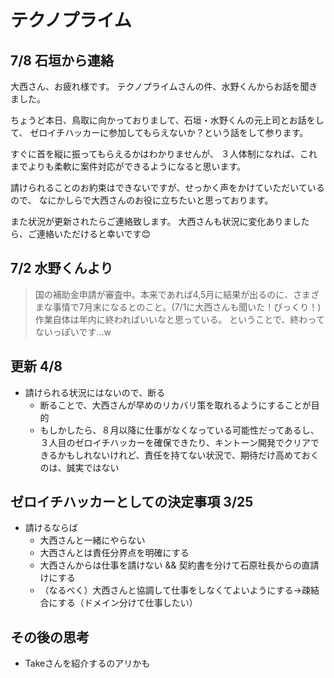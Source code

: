 # テクノプライム
## 7/8 石垣から連絡
大西さん、お疲れ様です。
テクノプライムさんの件、水野くんからお話を聞きました。

ちょうど本日、鳥取に向かっておりまして、石垣・水野くんの元上司とお話をして、
ゼロイチハッカーに参加してもらえないか？という話をして参ります。

すぐに首を縦に振ってもらえるかはわかりませんが、
３人体制になれば、これまでよりも柔軟に案件対応ができるようになると思います。

請けられることのお約束はできないですが、せっかく声をかけていただいているので、
なにかしらで大西さんのお役に立ちたいと思っております。

また状況が更新されたらご連絡致します。
大西さんも状況に変化ありましたら、ご連絡いただけると幸いです😊


## 7/2 水野くんより
>国の補助金申請が審査中。本来であれば4,5月に結果が出るのに、さまざまな事情で7月末になるとのこと。(7/1に大西さんも聞いた！びっくり！)
>作業自体は年内に終わればいいなと思っている。
ということで、終わってないっぽいです…w


## 更新 4/8
- 請けられる状況にはないので、断る
  - 断ることで、大西さんが早めのリカバリ策を取れるようにすることが目的
  - もしかしたら、８月以降に仕事がなくなっている可能性だってあるし、３人目のゼロイチハッカーを確保できたり、キントーン開発でクリアできるかもしれないけれど、責任を持てない状況で、期待だけ高めておくのは、誠実ではない

## ゼロイチハッカーとしての決定事項 3/25
- 請けるならば
  - 大西さんと一緒にやらない
  - 大西さんとは責任分界点を明確にする
  - 大西さんからは仕事を請けない && 契約書を分けて石原社長からの直請けにする
  - （なるべく）大西さんと協調して仕事をしなくてよいようにする→疎結合にする（ドメイン分けて仕事したい）


## その後の思考
- Takeさんを紹介するのアリかも